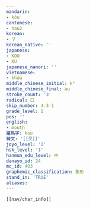 ```yaml
---
mandarin:
- kǒu
cantonese:
- hau2
korean:
- 구
korean_native: ''
japanese:
- KOU
- KU
japanese_nanori: ''
vietnamese:
- khẩu
middle_chinese_initial: kʰ
middle_chinese_final: əu
stroke_count: '3'
radical: 口
skip_number: 4-3-1
grade_level: 1
pos: ''
english:
- mouth
羅馬字: kou
韓文: '[[콧]]'
joyo_level: '1'
hsk_level: '1'
hanmun_edu_level: 中
danayo_id: 24
mc_id: 403
graphemic_classification: 象形
stand_in: 'TRUE'
aliases:
---
```

```meta-bind-embed
[[nav/char_info]]
```

